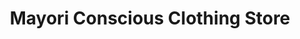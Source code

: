 ---
title: "Mayori Conscious Clothing Store"
url: /new-delhi/mayori-conscious-clothing-store/
shop: clothes
---